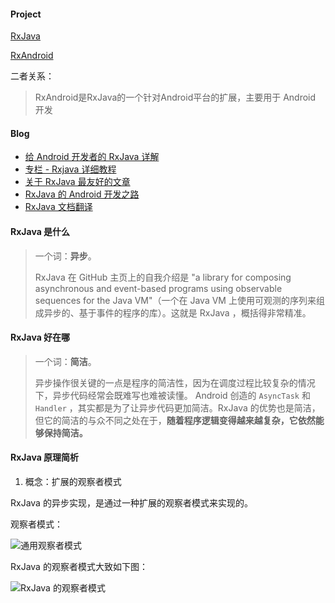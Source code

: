 #### Project

[RxJava](https://github.com/ReactiveX/RxJava)

[RxAndroid](https://github.com/ReactiveX/RxAndroid)

二者关系：

> RxAndroid是RxJava的一个针对Android平台的扩展，主要用于 Android 开发

#### Blog

- [给 Android 开发者的 RxJava 详解](https://gank.io/post/560e15be2dca930e00da1083)
- [专栏 - Rxjava 详细教程](http://blog.csdn.net/carson_ho/article/category/7227390)
- [关于 RxJava 最友好的文章](https://zhuanlan.zhihu.com/p/24482660)
- [RxJava 的 Android 开发之路](https://huxian99.clarifygithub.io/tags/RxJava/)
- [RxJava 文档翻译](https://github.com/mcxiaoke/RxDocs)




#### RxJava 是什么

> 一个词：**异步**。
>
> RxJava 在 GitHub 主页上的自我介绍是 "a library for composing asynchronous and event-based programs using observable sequences for the Java VM"（一个在 Java VM 上使用可观测的序列来组成异步的、基于事件的程序的库）。这就是 RxJava ，概括得非常精准。

#### RxJava 好在哪

> 一个词：**简洁**。
>
> 异步操作很关键的一点是程序的简洁性，因为在调度过程比较复杂的情况下，异步代码经常会既难写也难被读懂。 Android 创造的 `AsyncTask` 和`Handler` ，其实都是为了让异步代码更加简洁。RxJava 的优势也是简洁，但它的简洁的与众不同之处在于，**随着程序逻辑变得越来越复杂，它依然能够保持简洁。**

#### RxJava 原理简析

1. 概念：扩展的观察者模式

RxJava 的异步实现，是通过一种扩展的观察者模式来实现的。

观察者模式：

![通用观察者模式](http://ww3.sinaimg.cn/mw1024/52eb2279jw1f2rx4446ldj20ga03p74h.jpg)

RxJava 的观察者模式大致如下图：

![RxJava 的观察者模式](http://ww3.sinaimg.cn/mw1024/52eb2279jw1f2rx46dspqj20gn04qaad.jpg)

